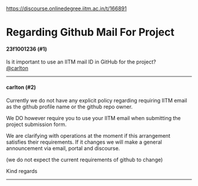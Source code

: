 https://discourse.onlinedegree.iitm.ac.in/t/166891

<html><head><meta charset='utf-8'><title>Regarding Github Mail For Project</title></head><body>
<h1>Regarding Github Mail For Project</h1>
<h4>23f1001236 (#1)</h4>
<p>Is it important to use an IITM mail ID in GitHub for the project?<br/>
<a class="mention" href="/u/carlton">@carlton</a></p><hr>

<h4>carlton (#2)</h4>
<p>Currently we do not have any explicit policy regarding requiring IITM email as the github profile name or the github repo owner.</p>
<p>We DO however require you to use your IITM email when submitting the project submission form.</p>
<p>We are clarifying with operations at the moment if this arrangement satisfies their requirements. If it changes we will make a general announcement via email, portal and discourse.</p>
<p>(we do not expect the current requirements of github to change)</p>
<p>Kind regards</p><hr>

</body></html>